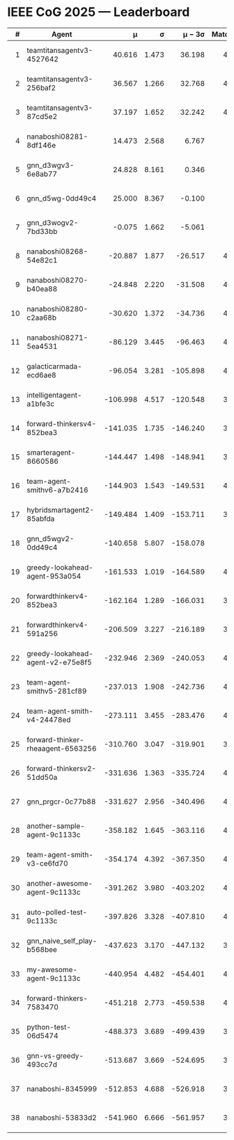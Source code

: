 # IEEE CoG 2025 — Leaderboard

| # | Agent | μ | σ | μ − 3σ | Matches | Updated |
|---:|---|---:|---:|---:|---:|---|
| 1 | teamtitansagentv3-4527642 | 40.616 | 1.473 | 36.198 | 4636 | 2025-08-29 18:42 |
| 2 | teamtitansagentv3-256baf2 | 36.567 | 1.266 | 32.768 | 4616 | 2025-08-29 18:42 |
| 3 | teamtitansagentv3-87cd5e2 | 37.197 | 1.652 | 32.242 | 4140 | 2025-08-29 18:42 |
| 4 | nanaboshi08281-8df146e | 14.473 | 2.568 | 6.767 | 146 | 2025-08-29 18:42 |
| 5 | gnn_d3wgv3-6e8ab77 | 24.828 | 8.161 | 0.346 | 118 | 2025-08-29 18:42 |
| 6 | gnn_d5wg-0dd49c4 | 25.000 | 8.367 | -0.100 | 80 | 2025-08-29 18:42 |
| 7 | gnn_d3wogv2-7bd33bb | -0.075 | 1.662 | -5.061 | 164 | 2025-08-29 18:42 |
| 8 | nanaboshi08268-54e82c1 | -20.887 | 1.877 | -26.517 | 4480 | 2025-08-29 18:42 |
| 9 | nanaboshi08270-b40ea88 | -24.848 | 2.220 | -31.508 | 4720 | 2025-08-29 18:42 |
| 10 | nanaboshi08280-c2aa68b | -30.620 | 1.372 | -34.736 | 4038 | 2025-08-29 18:42 |
| 11 | nanaboshi08271-5ea4531 | -86.129 | 3.445 | -96.463 | 4698 | 2025-08-29 18:42 |
| 12 | galacticarmada-ecd6ae8 | -96.054 | 3.281 | -105.898 | 4440 | 2025-08-29 18:42 |
| 13 | intelligentagent-a1bfe3c | -106.998 | 4.517 | -120.548 | 3968 | 2025-08-29 18:42 |
| 14 | forward-thinkersv4-852bea3 | -141.035 | 1.735 | -146.240 | 3417 | 2025-08-29 18:42 |
| 15 | smarteragent-8660586 | -144.447 | 1.498 | -148.941 | 3577 | 2025-08-29 18:42 |
| 16 | team-agent-smithv6-a7b2416 | -144.903 | 1.543 | -149.531 | 4680 | 2025-08-29 18:42 |
| 17 | hybridsmartagent2-85abfda | -149.484 | 1.409 | -153.711 | 3885 | 2025-08-29 18:42 |
| 18 | gnn_d5wgv2-0dd49c4 | -140.658 | 5.807 | -158.078 | 120 | 2025-08-29 18:42 |
| 19 | greedy-lookahead-agent-953a054 | -161.533 | 1.019 | -164.589 | 4052 | 2025-08-29 18:42 |
| 20 | forwardthinkerv4-852bea3 | -162.164 | 1.289 | -166.031 | 3268 | 2025-08-29 18:42 |
| 21 | forwardthinkerv4-591a256 | -206.509 | 3.227 | -216.189 | 3755 | 2025-08-29 18:42 |
| 22 | greedy-lookahead-agent-v2-e75e8f5 | -232.946 | 2.369 | -240.053 | 4264 | 2025-08-29 18:42 |
| 23 | team-agent-smithv5-281cf89 | -237.013 | 1.908 | -242.736 | 4520 | 2025-08-29 18:42 |
| 24 | team-agent-smith-v4-24478ed | -273.111 | 3.455 | -283.476 | 4098 | 2025-08-29 18:42 |
| 25 | forward-thinker-rheaagent-6563256 | -310.760 | 3.047 | -319.901 | 3722 | 2025-08-29 18:42 |
| 26 | forward-thinkersv2-51dd50a | -331.636 | 1.363 | -335.724 | 4182 | 2025-08-29 18:42 |
| 27 | gnn_prgcr-0c77b88 | -331.627 | 2.956 | -340.496 | 4310 | 2025-08-29 18:42 |
| 28 | another-sample-agent-9c1133c | -358.182 | 1.645 | -363.116 | 4640 | 2025-08-29 18:42 |
| 29 | team-agent-smith-v3-ce6fd70 | -354.174 | 4.392 | -367.350 | 4958 | 2025-08-29 18:42 |
| 30 | another-awesome-agent-9c1133c | -391.262 | 3.980 | -403.202 | 4040 | 2025-08-29 18:42 |
| 31 | auto-polled-test-9c1133c | -397.826 | 3.328 | -407.810 | 4580 | 2025-08-29 18:42 |
| 32 | gnn_naive_self_play-b568bee | -437.623 | 3.170 | -447.132 | 3820 | 2025-08-29 18:42 |
| 33 | my-awesome-agent-9c1133c | -440.954 | 4.482 | -454.401 | 4740 | 2025-08-29 18:42 |
| 34 | forward-thinkers-7583470 | -451.218 | 2.773 | -459.538 | 4560 | 2025-08-29 18:42 |
| 35 | python-test-06d5474 | -488.373 | 3.689 | -499.439 | 3750 | 2025-08-29 18:42 |
| 36 | gnn-vs-greedy-493cc7d | -513.687 | 3.669 | -524.695 | 3480 | 2025-08-29 18:42 |
| 37 | nanaboshi-8345999 | -512.853 | 4.688 | -526.918 | 3640 | 2025-08-29 18:42 |
| 38 | nanaboshi-53833d2 | -541.960 | 6.666 | -561.957 | 3220 | 2025-08-29 18:42 |
